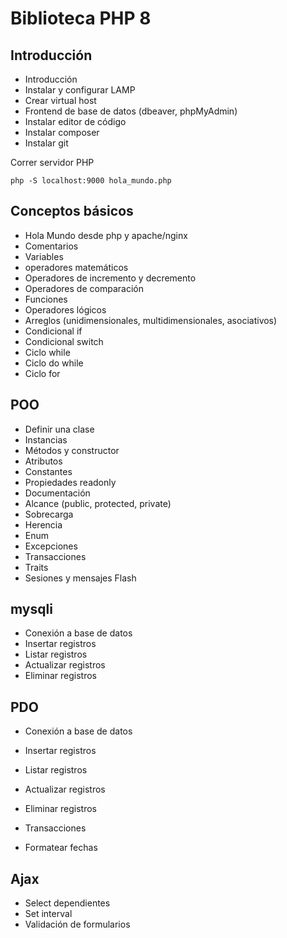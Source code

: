 # Biblioteca PHP 8

## Introducción

- Introducción
- Instalar y configurar LAMP
- Crear virtual host
- Frontend de base de datos (dbeaver, phpMyAdmin)
- Instalar editor de código
- Instalar composer
- Instalar git

Correr servidor PHP
```
php -S localhost:9000 hola_mundo.php
```

## Conceptos básicos
- Hola Mundo desde php y apache/nginx
- Comentarios
- Variables
- operadores matemáticos
- Operadores de incremento y decremento
- Operadores de comparación
- Funciones
- Operadores lógicos
- Arreglos (unidimensionales, multidimensionales, asociativos)
- Condicional if
- Condicional switch
- Ciclo while
- Ciclo do while
- Ciclo for

## POO
- Definir una clase
- Instancias
- Métodos y constructor
- Atributos
- Constantes
- Propiedades readonly
- Documentación
- Alcance (public, protected, private)
- Sobrecarga
- Herencia
- Enum
- Excepciones
- Transacciones
- Traits
- Sesiones y mensajes Flash

## mysqli
- Conexión a base de datos
- Insertar registros
- Listar registros
- Actualizar registros
- Eliminar registros

## PDO
- Conexión a base de datos
- Insertar registros
- Listar registros
- Actualizar registros
- Eliminar registros
- Transacciones

- Formatear fechas

## Ajax
- Select dependientes
- Set interval
- Validación de formularios